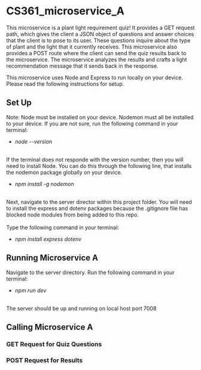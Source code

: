 # CS361_microservice_A

This microservice is a plant light requirement quiz! It provides a GET request path, which gives the client a JSON object of questions and answer choices that the client is to pose to its user. These questions inquire about the type of plant and the light that it currently receives. This microservice also provides a POST route where the client can send the quiz results back to the microservice. The microservice analyzes the results and crafts a light recommendation message that it sends back in the response.

This microservice uses Node and Express to run locally on your device. Please read the following instructions for setup. 

## Set Up
Note: Node must be installed on your device.
Nodemon must all be installed to your device. If you are not sure, run the following command in your terminal:
- _node --version_

\
If the terminal does not responde with the version number, then you will need to install Node. You can do this through the following line, that installs the nodemon package globally on your device.

- _npm install -g nodemon_

\
Next, navigate to the server director within this project folder. You will need to install the express and dotenv packages because the .gitignore file has blocked node modules from being added to this repo.\
\
Type the following command in your terminal:
- _npm install express dotenv_



## Running Microservice A
Navigate to the server directory. Run the following command in your terminal:
- _npm run dev_

\
The server should be up and running on local host port 7008



## Calling Microservice A
### GET Request for Quiz Questions

### POST Request for Results


